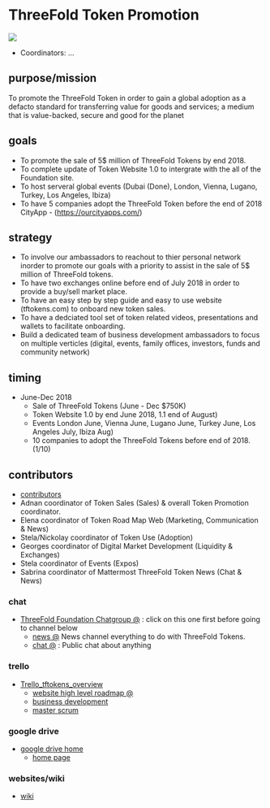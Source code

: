 # ThreeFold Token Promotion

![](https://images.unsplash.com/photo-1505649118510-a5d934d3af17?ixlib=rb-0.3.5&s=3e49b355077bf4d3727db8e954e9c812&auto=format&fit=crop&w=1100&q=80)

- Coordinators: ...

## purpose/mission

To promote the ThreeFold Token in order to gain a global adoption as a defacto standard for transferring value for goods and services; a medium that is value-backed, secure and good for the planet

## goals

- To promote the sale of 5$ million of ThreeFold Tokens by end 2018.
- To complete update of Token Website 1.0 to intergrate with the all of the Foundation site.
- To host serveral global events (Dubai (Done), London, Vienna, Lugano, Turkey, Los Angeles, Ibiza)
- To have 5 companies adopt the ThreeFold Token before the end of 2018 CityApp - (https://ourcityapps.com/)

## strategy

- To involve our ambassadors to reachout to thier personal network inorder to promote our goals with a priority to assist in the sale of 5$ million of ThreeFold tokens.
- To have two exchanges online before end of July 2018 in order to provide a buy/sell market place.
- To have an easy step by step guide and easy to use website (tftokens.com) to onboard new token sales.
- To have a dedciated tool set of token related videos, presentations and wallets to facilitate onboarding.
- Build a dedicated team of business development ambassadors to focus on multiple verticles (digital, events, family offices, investors, funds and community network)

## timing

- June-Dec 2018
   - Sale of ThreeFold Tokens (June - Dec $750K)
   - Token Website 1.0 by end June 2018, 1.1 end of August)
   - Events London June, Vienna June, Lugano June, Turkey June, Los Angeles July, Ibiza Aug)
   - 10 companies to adopt the ThreeFold Tokens before end of 2018. (1/10)


## contributors

- [contributors](https://github.com/threefoldfoundation/info_foundation/tree/master/docs/contributors)
- Adnan coordinator of Token Sales (Sales) & overall Token Promotion coordinator. 
- Elena coordinator of Token Road Map Web (Marketing, Communication & News)
- Stela/Nickolay coordinator of Token Use (Adoption)
- Georges coordinator of Digital Market Development (Liquidity & Exchanges)
- Stela coordinator of Events (Expos)
- Sabrina coordinator of Mattermost ThreeFold Token News (Chat & News)


### chat

- [ThreeFold Foundation Chatgroup @](https://chat.grid.tf/signup_user_complete/?id=wpz16r964bdnuqxc5p7kn5upmo) : click on this one first before going to channel below
   - [news @](https://chat.grid.tf/tftokens/channels/town-square) News channel everything to do with ThreeFold Tokens.
   - [chat @](https://chat.grid.tf/tftokens/channels/chat) : Public chat about anything
   
### trello

- [Trello_tftokens_overview](https://trello.com/threefoldtoken)
    - [website high level roadmap @](https://trello.com/b/6EvzB47K/tftokenroadmapweb)
    - [business development](https://trello.com/b/PQXC3FHZ/tftokenfunnelsales)
    - [master scrum](https://trello.com/b/IqHW5DeD/tftokenstoriespromotion)

### google drive

- [google drive home](https://drive.google.com/drive/u/1/folders/1Enej6SCg4fo7f65EVYT4LT_-Cmga-Who)
    - [home page](https://docs.google.com/document/d/1SpZmeAgzeNxDPJTLnShd-NkkOREuJf0ItRHJCuDxE7Q/edit)

### websites/wiki

- [wiki](https://threefoldfoundation.github.io/info_tokens/#/)
